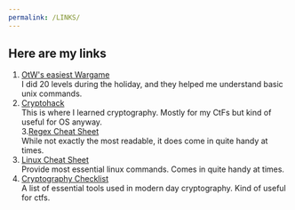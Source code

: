 ```yaml
---
permalink: /LINKS/
---
```


## Here are my links
1. [OtW's easiest Wargame](https://overthewire.org/wargames/bandit/)<br> 
I did 20 levels during the holiday, and they helped me understand basic unix commands.<br>
2. [Cryptohack](https://cryptohack.org/)<br>
This is where I learned cryptography. Mostly for my CtFs but kind of useful for OS anyway.<br>
3.[Regex Cheat Sheet](https://www.rexegg.com/regex-quickstart.html())<br>
While not exactly the most readable, it does come in quite handy at times.<br>
4. [Linux Cheat Sheet](https://www.loggly.com/wp-content/uploads/2015/05/Linux-Cheat-Sheet-Sponsored-By-Loggly.pdf)<br>
Provide most essential linux commands. Comes in quite handy at times.
5. [Cryptography Checklist](https://fareedfauzi.gitbook.io/ctf-checklist-for-beginner/cryptography) <br>
A list of essential tools used in modern day cryptography. Kind of useful for ctfs.
